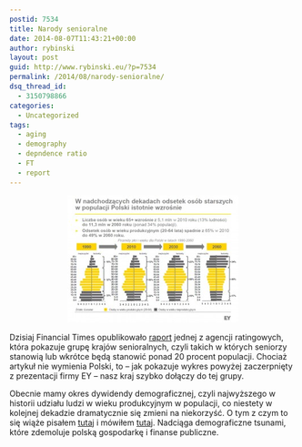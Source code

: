 ```yaml
---
postid: 7534
title: Narody senioralne
date: 2014-08-07T11:43:21+00:00
author: rybinski
layout: post
guid: http://www.rybinski.eu/?p=7534
permalink: /2014/08/narody-senioralne/
dsq_thread_id:
  - 3150798866
categories:
  - Uncategorized
tags:
  - aging
  - demography
  - depndence ratio
  - FT
  - report
---
```

<p style="text-align: center;">
  <a href="/uploads/2014/08/aging_Poland.jpg"><img class="size-medium wp-image-7535 aligncenter" title="aging_Poland" src="/uploads/2014/08/aging_Poland-300x224.jpg" alt="" width="300" height="224" /></a>
</p>

Dzisiaj Financial Times opublikowało [raport](http://www.ft.com/intl/cms/s/0/f356f8a0-1d8c-11e4-8f0c-00144feabdc0.html#axzz39goiDqe9) jednej z agencji ratingowych, która pokazuje grupę krajów senioralnych, czyli takich w których seniorzy stanowią lub wkrótce będą stanowić ponad 20 procent populacji. Chociaż artykuł nie wymienia Polski, to – jak pokazuje wykres powyżej zaczerpnięty z prezentacji firmy EY – nasz kraj szybko dołączy do tej grupy.

Obecnie mamy okres dywidendy demograficznej, czyli najwyższego w historii udziału ludzi w wieku produkcyjnym w populacji, co niestety w kolejnej dekadzie dramatycznie się zmieni na niekorzyść. O tym z czym to się wiąże pisałem [tutaj](http://www.rybinski.eu/2014/07/dywidenda-demograficzna/) i mówiłem [tutaj](www.rybinski.eu/2014/07/od-demograficznej-dywidendy-do-demograficznego-tsunami/). Nadciąga demograficzne tsunami, które zdemoluje polską gospodarkę i finanse publiczne.
